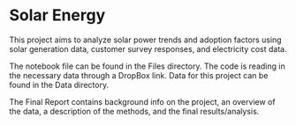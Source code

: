 # Solar Energy
This project aims to analyze solar power trends and adoption factors using solar generation data, customer survey responses, and electricity cost data.

The notebook file can be found in the Files directory. The code is reading in the necessary data through a DropBox link. Data for this project can be found in the Data directory.

The Final Report contains background info on the project, an overview of the data, a description of the methods, and the final results/analysis.
